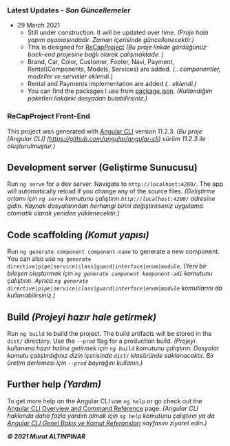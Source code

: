 ### Latest Updates - _Son Güncellemeler_

- 29 March 2021
  - Still under construction. It will be updated over time. _(Proje hala yapım aşamasındadır. Zaman içerisinde güncellenecektir.)_
  - This is designed for [ReCapProject](https://github.com/murtekbey/ReCapProject) _(Bu proje linkde gördüğünüz back-end projesine bağlı olarak çalışmaktadır. )_
  - Brand, Car, Color, Customer, Footer, Navi, Payment, Rental(Components, Models, Services) are added. _(.. componentler, modeller ve servisler eklendi.)_
  - Rental and Payments implementation are added _(.. eklendi.)_
  - You can find the packages I use from [package.json](https://github.com/murtekbey/ReCapProject-SPA/blob/master/package.json). _(Kullandığım paketleri linkdeki dosyadan bulabilirsiniz.)_

### ReCapProject Front-End

This project was generated with [Angular CLI](https://github.com/angular/angular-cli) version 11.2.3.
_(Bu proje [Angular CLI] (https://github.com/angular/angular-cli) sürüm 11.2.3 ile oluşturulmuştur.)_

## Development server (Geliştirme Sunucusu)

Run `ng serve` for a dev server. Navigate to `http://localhost:4200/`. The app will automatically reload if you change any of the source files.
_(Geliştirme ortamı için `ng serve` komutunu çalıştırın.`http://localhost:4200/` adresine gidin. Kaynak dosyalarından herhangi birini değiştirirseniz uygulama otomatik olarak yeniden yüklenecektir.)_

## Code scaffolding _(Komut yapısı)_

Run `ng generate component component-name` to generate a new component. You can also use `ng generate directive|pipe|service|class|guard|interface|enum|module`.
_(Yeni bir bileşen oluşturmak için `ng generate component komponent-adi` komutunu çalıştırın. Ayrıca `ng generate directive|pipe|service|class|guard|interface|enum|module` komutlarını da kullanabilirsiniz.)_

## Build _(Projeyi hazır hale getirmek)_

Run `ng build` to build the project. The build artifacts will be stored in the `dist/` directory. Use the `--prod` flag for a production build.
_(Projeyi kullanıma hazır haline getirmek için `ng build` komutunu çalıştırın. Dosyalar komutu çalıştırdığınız dizin içerisinde `dist/` klasöründe saklanacaktır. Bir üretim derlemesi için `--prod` bayrağını kullanın.)_

## Further help _(Yardım)_

To get more help on the Angular CLI use `ng help` or go check out the [Angular CLI Overview and Command Reference](https://angular.io/cli) page.
_(Angular CLI hakkında daha fazla yardım almak için `ng help` komutunu çalıştırın ya da [Angular CLI Genel Bakış ve Komut Referansları](https://angular.io/cli) sayfasını ziyaret edin.)_

_**© 2021 Murat ALTINPINAR**_
